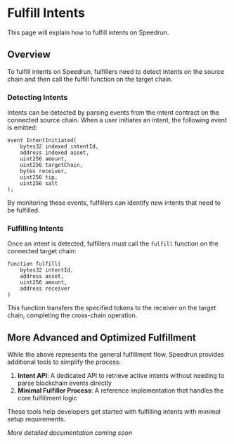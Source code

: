 # Fulfill Intents

This page will explain how to fulfill intents on Speedrun.

## Overview

To fulfill intents on Speedrun, fulfillers need to detect intents on the source chain and then call the fulfill function on the target chain.

### Detecting Intents

Intents can be detected by parsing events from the intent contract on the connected source chain. When a user initiates an intent, the following event is emitted:

```solidity
event IntentInitiated(
    bytes32 indexed intentId,
    address indexed asset,
    uint256 amount,
    uint256 targetChain,
    bytes receiver,
    uint256 tip,
    uint256 salt
);
```

By monitoring these events, fulfillers can identify new intents that need to be fulfilled.

### Fulfilling Intents

Once an intent is detected, fulfillers must call the `fulfill` function on the connected target chain:

```solidity
function fulfill(
    bytes32 intentId,
    address asset,
    uint256 amount,
    address receiver
)
```

This function transfers the specified tokens to the receiver on the target chain, completing the cross-chain operation.

## More Advanced and Optimized Fulfillment

While the above represents the general fulfillment flow, Speedrun provides additional tools to simplify the process:

1. **Intent API**: A dedicated API to retrieve active intents without needing to parse blockchain events directly
2. **Minimal Fulfiller Process**: A reference implementation that handles the core fulfillment logic

These tools help developers get started with fulfilling intents with minimal setup requirements.

_More detailed documentation coming soon_
